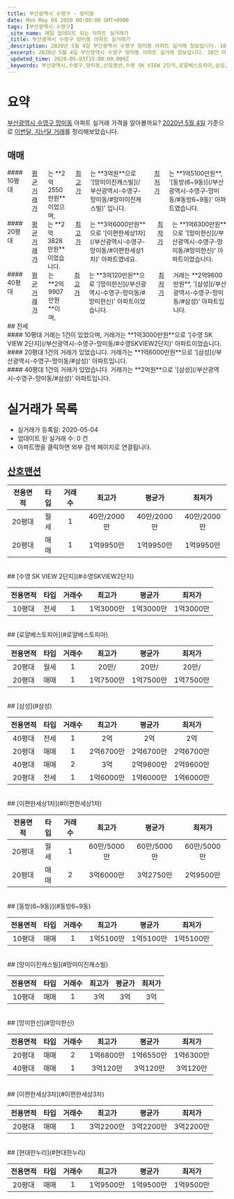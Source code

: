 ```yaml
---
title: 부산광역시 수영구 - 망미동
date: Mon May 04 2020 00:00:00 GMT+0900
tags: [부산광역시-수영구]
_site_name: 매일 업데이트 되는 아파트 실거래가
_title: 부산광역시 수영구 망미동 아파트 실거래가
_description: 2020년 5월 4일 부산광역시 수영구 망미동 아파트 실거래 정보입니다. 10건 아파트 정보가 있습니다.
_excerpt: 2020년 5월 4일 부산광역시 수영구 망미동 아파트 실거래 정보입니다. 10건 아파트 정보가 있습니다.
_updated_time: 2020-05-03T15:00:00.000Z
_keywords: 부산광역시,수영구,망미동,산호맨션,수영 SK VIEW 2단지,로얄베스토피아,삼성,이편한세상1차,동방(6~9동),망미이진캐스빌,망미한신,이편한세상3차,현대한누리
---
```





# 요약
<ins>부산광역시 수영구 망미동</ins> 아파트 실거래 가격을 알아볼까요? <ins>2020년 5월 4일</ins> 기준으로 <ins>이번달, 지난달 거래</ins>를 정리해보았습니다.

## 매매
<div class="container">
<div class="six columns" markdown="1">
#### 10평대
<ins>평균 거래가</ins>는 **2억2550만원**이었으며, <ins>최고가</ins>는 **3억원**으로 '[망미이진캐스빌](/부산광역시-수영구-망미동/#망미이진캐스빌)' 입니다. <ins>최저가</ins>는 **1억5100만원**, '[동방(6~9동)](/부산광역시-수영구-망미동/#동방6~9동)' 아파트였습니다.
</div>
<div class="six columns" markdown="1">
#### 20평대
<ins>평균 거래가</ins>는 **2억3828만원**이었습니다. <ins>최고가</ins>는 **3억6000만원**으로 '[이편한세상1차](/부산광역시-수영구-망미동/#이편한세상1차)' 아파트였네요. <ins>최저가</ins>는 **1억6300만원**으로 '[망미한신](/부산광역시-수영구-망미동/#망미한신)' 아파트이었습니다.
</div>
</div>
<div class="container">
<div class="twelve columns" markdown="1">
#### 40평대
<ins>평균 거래가</ins>는 **2억9907만원**이며, <ins>최고가</ins>는 **3억120만원**으로 '[망미한신](/부산광역시-수영구-망미동/#망미한신)' 아파트이었습니다. <ins>최저가</ins> 거래는 **2억9600만원**, '[삼성](/부산광역시-수영구-망미동/#삼성)' 아파트입니다.
</div>
</div>
## 전세
<div class="container">
<div class="six columns" markdown="1">
#### 10평대
거래는 1건이 있었으며, 거래가는 **1억3000만원**으로 '[수영 SK VIEW 2단지](/부산광역시-수영구-망미동/#수영SKVIEW2단지)' 아파트이었습니다.
</div>
<div class="six columns" markdown="1">
#### 20평대
1건의 거래가 있었습니다. 거래가는 **1억6000만원**으로 '[삼성](/부산광역시-수영구-망미동/#삼성)' 아파트입니다.
</div>
</div>
<div class="container">
<div class="twelve columns" markdown="1">
#### 40평대
1건의 거래가 있었습니다. 거래가는 **2억원**으로 '[삼성](/부산광역시-수영구-망미동/#삼성)' 아파트입니다.
</div>
</div>



# 실거래가 목록
- 실거래가 등록일: 2020-05-04
- 업데이트 된 실거래 수: 0 건
- 아파트명을 클릭하면 외부 검색 페이지로 연결됩니다.

## [산호맨션](#산호맨션)

|전용면적|타입|거래수|최고가|평균가|최저가|
|:---:|:---:|:---:|:---:|:---:|:---:|
|20평대|<span class="deal-type-3">월세</span>|1|40만/2000만|40만/2000만|40만/2000만|
|20평대|<span class="deal-type-1">매매</span>|1|1억9950만|1억9950만|1억9950만|

<br/>
## [수영 SK VIEW 2단지](#수영SKVIEW2단지)

|전용면적|타입|거래수|최고가|평균가|최저가|
|:---:|:---:|:---:|:---:|:---:|:---:|
|10평대|<span class="deal-type-2">전세</span>|1|1억3000만|1억3000만|1억3000만|

<br/>
## [로얄베스토피아](#로얄베스토피아)

|전용면적|타입|거래수|최고가|평균가|최저가|
|:---:|:---:|:---:|:---:|:---:|:---:|
|20평대|<span class="deal-type-3">월세</span>|1|20만/|20만/|20만/|
|20평대|<span class="deal-type-1">매매</span>|1|1억7500만|1억7500만|1억7500만|

<br/>
## [삼성](#삼성)

|전용면적|타입|거래수|최고가|평균가|최저가|
|:---:|:---:|:---:|:---:|:---:|:---:|
|40평대|<span class="deal-type-2">전세</span>|1|2억|2억|2억|
|20평대|<span class="deal-type-1">매매</span>|1|2억6700만|2억6700만|2억6700만|
|40평대|<span class="deal-type-1">매매</span>|2|3억|2억9800만|2억9600만|
|20평대|<span class="deal-type-2">전세</span>|1|1억6000만|1억6000만|1억6000만|

<br/>
## [이편한세상1차](#이편한세상1차)

|전용면적|타입|거래수|최고가|평균가|최저가|
|:---:|:---:|:---:|:---:|:---:|:---:|
|20평대|<span class="deal-type-3">월세</span>|1|60만/5000만|60만/5000만|60만/5000만|
|20평대|<span class="deal-type-1">매매</span>|2|3억6000만|3억2750만|2억9500만|

<br/>
## [동방(6~9동)](#동방6~9동)

|전용면적|타입|거래수|최고가|평균가|최저가|
|:---:|:---:|:---:|:---:|:---:|:---:|
|10평대|<span class="deal-type-1">매매</span>|1|1억5100만|1억5100만|1억5100만|

<br/>
## [망미이진캐스빌](#망미이진캐스빌)

|전용면적|타입|거래수|최고가|평균가|최저가|
|:---:|:---:|:---:|:---:|:---:|:---:|
|10평대|<span class="deal-type-1">매매</span>|1|3억|3억|3억|

<br/>
## [망미한신](#망미한신)

|전용면적|타입|거래수|최고가|평균가|최저가|
|:---:|:---:|:---:|:---:|:---:|:---:|
|20평대|<span class="deal-type-1">매매</span>|2|1억6800만|1억6550만|1억6300만|
|40평대|<span class="deal-type-1">매매</span>|1|3억120만|3억120만|3억120만|

<br/>
## [이편한세상3차](#이편한세상3차)

|전용면적|타입|거래수|최고가|평균가|최저가|
|:---:|:---:|:---:|:---:|:---:|:---:|
|20평대|<span class="deal-type-1">매매</span>|1|3억2200만|3억2200만|3억2200만|

<br/>
## [현대한누리](#현대한누리)

|전용면적|타입|거래수|최고가|평균가|최저가|
|:---:|:---:|:---:|:---:|:---:|:---:|
|20평대|<span class="deal-type-1">매매</span>|1|1억9500만|1억9500만|1억9500만|

<br/>



